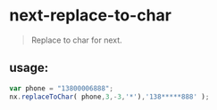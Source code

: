 # next-replace-to-char
> Replace to char for next.


## usage:
```js
var phone = "13800006888";
nx.replaceToChar( phone,3,-3,'*'),'138*****888' );
```
